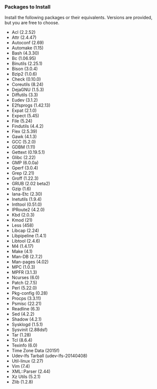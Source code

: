 ### Packages to Install

Install the following packages or their equivalents. Versions are provided, but you are free to choose.

- Acl (2.2.52)
- Attr (2.4.47)
- Autoconf (2.69)
- Automake (1.15)
- Bash (4.3.30)
- Bc (1.06.95)
- Binutils (2.25.1)
- Bison (3.0.4)
- Bzip2 (1.0.6)
- Check (0.10.0)
- Coreutils (8.24)
- DejaGNU (1.5.3)
- Diffutils (3.3)
- Eudev (3.1.2)
- E2fsprogs (1.42.13)
- Expat (2.1.0)
- Expect (5.45)
- File (5.24)
- Findutils (4.4.2)
- Flex (2.5.39)
- Gawk (4.1.3)
- GCC (5.2.0)
- GDBM (1.11)
- Gettext (0.19.5.1)
- Glibc (2.22)
- GMP (6.0.0a)
- Gperf (3.0.4)
- Grep (2.21)
- Groff (1.22.3)
- GRUB (2.02 beta2)
- Gzip (1.6)
- Iana-Etc (2.30)
- Inetutils (1.9.4)
- Intltool (0.51.0)
- IPRoute2 (4.2.0)
- Kbd (2.0.3)
- Kmod (21)
- Less (458)
- Libcap (2.24)
- Libpipeline (1.4.1)
- Libtool (2.4.6)
- M4 (1.4.17)
- Make (4.1)
- Man-DB (2.7.2)
- Man-pages (4.02)
- MPC (1.0.3)
- MPFR (3.1.3)
- Ncurses (6.0)
- Patch (2.7.5)
- Perl (5.22.0)
- Pkg-config (0.28)
- Procps (3.3.11)
- Psmisc (22.21)
- Readline (6.3)
- Sed (4.2.2)
- Shadow (4.2.1)
- Sysklogd (1.5.1)
- Sysvinit (2.88dsf)
- Tar (1.28)
- Tcl (8.6.4)
- Texinfo (6.0)
- Time Zone Data (2015f)
- Udev-lfs Tarball (udev-lfs-20140408)
- Util-linux (2.27)
- Vim (7.4)
- XML::Parser (2.44)
- Xz Utils (5.2.1)
- Zlib (1.2.8)
